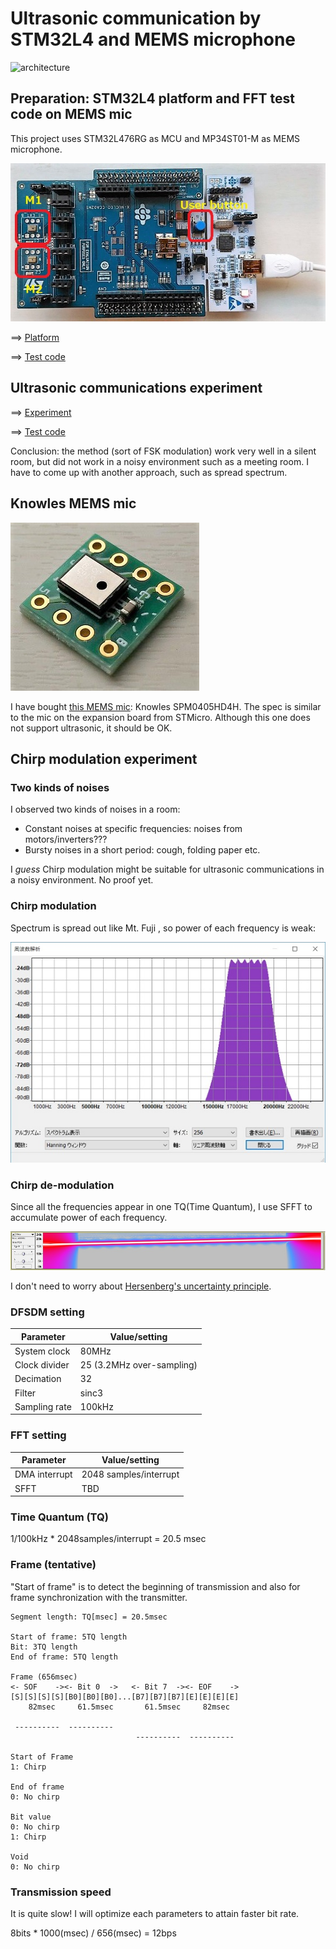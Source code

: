 # Ultrasonic communication by STM32L4 and MEMS microphone

![architecture](https://docs.google.com/drawings/d/e/2PACX-1vR1KKp2QeL_SmrnUsTl5zcwddQToPJmnSBHFnxiw78y3_3mjA7EzNl2iNcUA5aOW_jRAQapTNji-eJ7/pub?w=2268&h=567)

## Preparation: STM32L4 platform and FFT test code on MEMS mic

This project uses STM32L476RG as MCU and MP34ST01-M as MEMS microphone.

![platform](./doc/MEMSMIC_expansion_board.jpg)

==> [Platform](PLATFORM.md)

==> [Test code](./basic)

## Ultrasonic communications experiment

==> [Experiment](EXPERIMENT.md)

==> [Test code](./ultracom)

Conclusion: the method (sort of FSK modulation) work very well in a silent room, but did not work in a noisy environment such as a meeting room. I have to come up with another approach, such as spread spectrum.

## Knowles MEMS mic

![Knowles](./doc/Knowles.jpg)

I have bought [this MEMS mic](http://akizukidenshi.com/catalog/g/gM-05577/): Knowles SPM0405HD4H. The spec is similar to the mic on the expansion board from STMicro. Although this one does not support ultrasonic, it should be OK.

## Chirp modulation experiment

### Two kinds of noises

I observed two kinds of noises in a room:

- Constant noises at specific frequencies: noises from motors/inverters???
- Bursty noises in a short period: cough, folding paper etc.

I _guess_ Chirp modulation might be suitable for ultrasonic communications in a noisy environment. No proof yet.
### Chirp modulation

Spectrum is spread out like Mt. Fuji , so power of each frequency is weak:

![Chirp](./doc/Chirp.jpg)

### Chirp de-modulation

Since all the frequencies appear in one TQ(Time Quantum), I use SFFT to accumulate power of each frequency.

![Chirp_Spectrogram](./doc/Chirp_Spectrogram.jpg)

I don't need to worry about [Hersenberg's uncertainty principle](https://en.wikipedia.org/wiki/Uncertainty_principle).

### DFSDM setting

|Parameter    |Value/setting|
|-------------|-----|
|System clock |80MHz|
|Clock divider|25 (3.2MHz over-sampling)|
|Decimation   |32   |
|Filter       |sinc3|
|Sampling rate|100kHz|

### FFT setting

|Parameter    |Value/setting|
|-------------|-----|
|DMA interrupt|2048 samples/interrupt|
|SFFT         | TBD |

### Time Quantum (TQ)

1/100kHz * 2048samples/interrupt = 20.5 msec

### Frame (tentative)

"Start of frame" is to detect the beginning of transmission and also for frame synchronization with the transmitter.

```
Segment length: TQ[msec] = 20.5msec

Start of frame: 5TQ length
Bit: 3TQ length
End of frame: 5TQ length

Frame (656msec)
<- SOF    -><- Bit 0  ->   <- Bit 7  -><- EOF    ->
[S][S][S][S][B0][B0][B0]...[B7][B7][B7][E][E][E][E]
    82msec     61.5msec       61.5msec     82msec

 ----------  ----------                 
                            ----------  ----------
                            
Start of Frame
1: Chirp

End of frame
0: No chirp

Bit value
0: No chirp
1: Chirp

Void
0: No chirp
```

### Transmission speed

It is quite slow! I will optimize each parameters to attain faster bit rate.

8bits * 1000(msec) / 656(msec) = 12bps
